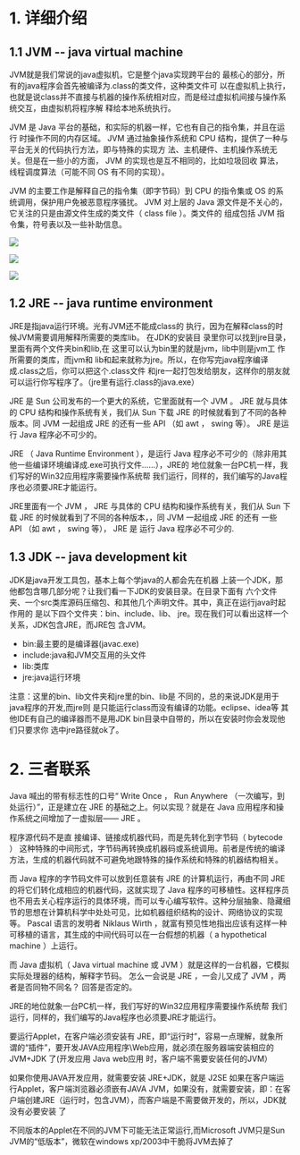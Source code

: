 # 1. 详细介绍

## 1.1 JVM -- java virtual machine

JVM就是我们常说的java虚拟机，它是整个java实现跨平台的 最核心的部分，所有的java程序会首先被编译为.class的类文件，这种类文件可 以在虚拟机上执行，也就是说class并不直接与机器的操作系统相对应，而是经过虚拟机间接与操作系统交互，由虚拟机将程序解 释给本地系统执行。

JVM 是 Java 平台的基础，和实际的机器一样，它也有自己的指令集，并且在运行 时操作不同的内存区域。 JVM 通过抽象操作系统和 CPU 结构，提供了一种与平台无关的代码执行方法，即与特殊的实现方 法、主机硬件、主机操作系统无关。但是在一些小的方面， JVM 的实现也是互不相同的，比如垃圾回收 算法，线程调度算法（可能不同 OS 有不同的实现）。 

JVM 的主要工作是解释自己的指令集（即字节码）到 CPU 的指令集或 OS 的系统调用，保护用户免被恶意程序骚扰。 JVM 对上层的 Java 源文件是不关心的，它关注的只是由源文件生成的类文件（ class file ）。类文件的 组成包括 JVM 指令集，符号表以及一些补助信息。

![](https://image.xiaoxiaofeng.site/blog/2023/05/18/xxf-20230518135549.png?xxfjava)

![](https://image.xiaoxiaofeng.site/blog/2023/05/18/xxf-20230518135554.png?xxfjava)

![](https://image.xiaoxiaofeng.site/blog/2023/05/18/xxf-20230518135557.png?xxfjava)

## 1.2 JRE -- java runtime environment

JRE是指java运行环境。光有JVM还不能成class的 执行，因为在解释class的时候JVM需要调用解释所需要的类库lib。 在JDK的安装目 录里你可以找到jre目录，里面有两个文件夹bin和lib,在 这里可以认为bin里的就是jvm，lib中则是jvm工 作所需要的类库，而jvm和 lib和起来就称为jre。所以，在你写完java程序编译成.class之后，你可以把这个.class文件 和jre一起打包发给朋友，这样你的朋友就 可以运行你写程序了。（jre里有运行.class的java.exe）

JRE 是 Sun 公司发布的一个更大的系统，它里面就有一个 JVM 。 JRE 就与具体的 CPU 结构和操作系统有关，我们从 Sun 下载 JRE 的时候就看到了不同的各种版本。同 JVM 一起组成 JRE 的还有一些 API （如 awt ， swing 等）。 JRE 是运行 Java 程序必不可少的。

JRE （ Java Runtime Environment ），是运行 Java 程序必不可少的（除非用其他一些编译环境编译成.exe可执行文件……），JRE的 地位就象一台PC机一样，我们写好的Win32应用程序需要操作系统帮 我们运行，同样的，我们编写的Java程序也必须要JRE才能运行。

JRE里面有一个 JVM ， JRE 与具体的 CPU 结构和操作系统有关，我们从 Sun 下载 JRE 的时候就看到了不同的各种版本，，同 JVM 一起组成 JRE 的还有 一些 API （如 awt ， swing 等）， JRE 是 运行 Java 程序必不可少的.


## 1.3 JDK -- java development kit

JDK是java开发工具包，基本上每个学java的人都会先在机器 上装一个JDK，那他都包含哪几部分呢？让我们看一下JDK的安装目录。在目录下面有 六个文件夹、一个src类库源码压缩包、和其他几个声明文件。其中，真正在运行java时起作用的 是以下四个文件夹：bin、include、lib、 jre。现在我们可以看出这样一个关系，JDK包含JRE，而JRE包 含JVM。


- bin:最主要的是编译器(javac.exe)
- include:java和JVM交互用的头文件
- lib:类库
- jre:java运行环境

注意：这里的bin、lib文件夹和jre里的bin、lib是 不同的，总的来说JDK是用于java程序的开发,而jre则 是只能运行class而没有编译的功能。eclipse、idea等 其他IDE有自己的编译器而不是用JDK bin目录中自带的，所以在安装时你会发现他们只要求你 选中jre路径就ok了。

# 2. 三者联系

Java 喊出的带有标志性的口号“ Write Once ， Run Anywhere （一次编写，到处运行）”，正是建立在 JRE 的基础之上。何以实现？就是在 Java 应用程序和操作系统之间增加了一虚拟层—— JRE 。

程序源代码不是直 接编译、链接成机器代码，而是先转化到字节码（ bytecode ） 这种特殊的中间形式，字节码再转换成机器码或系统调用。前者是传统的编译方法，生成的机器代码就不可避免地跟特殊的操作系统和特殊的机器结构相关。

而 Java 程序的字节码文件可以放到任意装有 JRE 的计算机运行，再由不同 JRE 的将它们转化成相应的机器代码，这就实现了 Java 程序的可移植性。这样程序员也不用去关心程序运行的具体环境，而可以专心编写软件。这种分层抽象、隐藏细节的思想在计算机科学中处处可见，比如机器组织结构的设计、网络协议的实现等。 Pascal 语言的发明者 Niklaus Wirth ，就富有预见性地指出应该有这样一种可移植的语言，其生成的中间代码可以在一台假想的机器（ a hypothetical machine ）上运行。

而 Java 虚拟机（ Java virtual machine 或 JVM ）就是这样的一台机器，它模拟实际处理器的结构，解释字节码。 怎么一会说是 JRE ，一会儿又成了 JVM ，两者是否同物不同名？ 回答是否定的。

JRE的地位就象一台PC机一样，我们写好的Win32应用程序需要操作系统帮 我们运行，同样的，我们编写的Java程序也必须要JRE才能运行。

要运行Applet，在客户端必须安装有 JRE，即“运行时”，容易一点理解，就象所谓的“插件”，要开发JAVA应用程序\Web应用，就必须在服务器端安装相应的 JVM+JDK 了(开发应用 Java web应用 时，客户端不需要安装任何的JVM）

如果你使用JAVA开发应用，就需要安装 JRE+JDK，就是 J2SE
如果在客户端运行Applet，客户端浏览器必须嵌有JAVA JVM，如果没有，就需要安装，即：在客户端创建JRE（运行时，包含JVM），而客户端是不需要做开发的，所以，JDK就没有必要安装 了

不同版本的Applet在不同的JVM下可能无法正常运行,而Microsoft JVM只是Sun JVM的“低版本”，微软在windows xp/2003中干脆将JVM去掉了